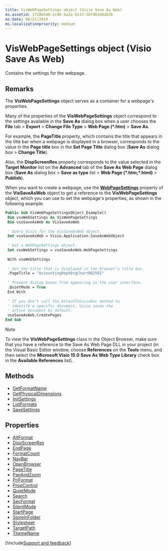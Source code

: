 ```yaml
---
title: VisWebPageSettings object (Visio Save As Web)
ms.assetid: 1f286540-2c46-4a2a-b133-2bfd6168db36
ms.date: 06/21/2019
ms.localizationpriority: medium
---
```



# VisWebPageSettings object (Visio Save As Web)

Contains the settings for the webpage.


## Remarks

The **VisWebPageSettings** object serves as a container for a webpage's properties.

Many of the properties of the **VisWebPageSettings** object correspond to the settings available in the **Save As** dialog box when a user chooses the **File** tab > **Export** > **Change File Type** > **Web Page (*.htm)** > **Save As**.

For example, the **PageTitle** property, which contains the title that appears in the title bar when a webpage is displayed in a browser, corresponds to the value in the **Page title** box in the **Set Page Title** dialog box (**Save As** dialog box > **Change Title**). 

Also, the **DispScreenRes** property corresponds to the value selected in the **Target Monitor** list on the **Advanced** tab of the **Save As Web Page** dialog box (**Save As** dialog box > **Save as type** list > **Web Page (\*.htm;\*.html)** > **Publish**).

When you want to create a webpage, use the **[WebPageSettings](Visio.VisSaveAsWeb.WebPageSettings.md)** property of the **VisSaveAsWeb** object to get a reference to the **VisWebPageSettings** object, which you can use to set the webpage's properties, as shown in the following example.

```vb
Public Sub VisWebPageSettingsObject_Example() 
 Dim vsoWebSettings As VisWebPageSettings 
 Dim vsoSaveAsWeb As VisSaveAsWeb 
 
 ' Query Visio for the VisSaveAsWeb object. 
 Set vsoSaveAsWeb = Visio.Application.SaveAsWebObject 
 
 ' Get a WebPageSettings object. 
 Set vsoWebSettings = vsoSaveAsWeb.WebPageSettings 
 
 With vsoWebSettings 
 
 ' Set the title that is displayed in the browser's title bar. 
 .PageTitle = "AccountingDeptOrgChart082501" 
 
 ' Prevent dialog boxes from appearing in the user interface. 
 .QuietMode = True 
 End With 
 
 ' If you don't call the AttachToVisioDoc method to 
 ' identify a specific document, Visio saves the 
 ' active document by default. 
 vsoSaveAsWeb.CreatePages 
End Sub
```

> [!NOTE] 
> To view the **VisWebPageSettings** class in the Object Browser, make sure that you have a reference to the Save As Web Page DLL in your project (in the Visual Basic Editor window, choose **References** on the **Tools** menu, and then select the **Microsoft Visio 15.0 Save As Web Type Library** check box in the **Available References** list).

## Methods

- [GetFormatName](Visio.VisWebPageSettings.GetFormatName.md)
- [GetPhysicalDimensions](Visio.VisWebPageSettings.GetPhysicalDimensions.md)
- [InitSettings](Visio.VisWebPageSettings.InitSettings.md)
- [ListFormats](Visio.VisWebPageSettings.ListFormats.md)
- [SaveSettings](Visio.VisWebPageSettings.SaveSettings.md)


## Properties

- [AltFormat](Visio.VisWebPageSettings.AltFormat.md)
- [DispScreenRes](Visio.VisWebPageSettings.DispScreenRes.md)
- [EndPage](Visio.VisWebPageSettings.EndPage.md)
- [FormatCount](Visio.VisWebPageSettings.FormatCount.md)
- [NavBar](Visio.VisWebPageSettings.NavBar.md)
- [OpenBrowser](Visio.VisWebPageSettings.OpenBrowser.md)
- [PageTitle](Visio.VisWebPageSettings.PageTitle.md)
- [PanAndZoom](Visio.VisWebPageSettings.PanAndZoom.md)
- [PriFormat](Visio.VisWebPageSettings.PriFormat.md)
- [PropControl](Visio.VisWebPageSettings.PropControl.md)
- [QuietMode](Visio.VisWebPageSettings.QuietMode.md)
- [Search](Visio.VisWebPageSettings.Search.md)
- [SecFormat](Visio.VisWebPageSettings.SecFormat.md)
- [SilentMode](Visio.VisWebPageSettings.SilentMode.md)
- [StartPage](Visio.VisWebPageSettings.StartPage.md)
- [StoreInFolder](Visio.VisWebPageSettings.StoreInFolder.md)
- [Stylesheet](Visio.VisWebPageSettings.Stylesheet.md)
- [TargetPath](Visio.VisWebPageSettings.TargetPath.md)
- [ThemeName](Visio.VisWebPageSettings.ThemeName.md)



[!include[Support and feedback](~/includes/feedback-boilerplate.md)]